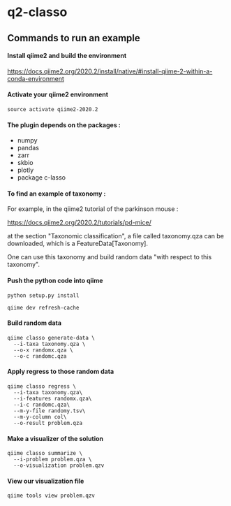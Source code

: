 # q2-classo


## Commands to run an example


#### Install qiime2 and build the environment

https://docs.qiime2.org/2020.2/install/native/#install-qiime-2-within-a-conda-environment

#### Activate your qiime2 environment
```shell
source activate qiime2-2020.2
```

#### The plugin depends on the packages : 

- numpy
- pandas
- zarr 
- skbio
- plotly
- package c-lasso

#### To find an example of taxonomy : 

For example, in the qiime2 tutorial of the parkinson mouse : 

https://docs.qiime2.org/2020.2/tutorials/pd-mice/

at the section "Taxonomic classification", a file called taxonomy.qza can be downloaded, which is a FeatureData[Taxonomy]. 

One can use this taxonomy and build random data "with respect to this taxonomy". 


#### Push the python code into qiime
```shell
python setup.py install

qiime dev refresh-cache
```

#### Build random data 
```shell
qiime classo generate-data \
  --i-taxa taxonomy.qza \
  --o-x randomx.qza \
  --o-c randomc.qza
```

#### Apply regress to those random data
```shell
qiime classo regress \
  --i-taxa taxonomy.qza\
  --i-features randomx.qza\
  --i-c randomc.qza\
  --m-y-file randomy.tsv\
  --m-y-column col\
  --o-result problem.qza
```

#### Make a visualizer of the solution
```shell
qiime classo summarize \
  --i-problem problem.qza \
  --o-visualization problem.qzv
```

#### View our visualization file
```shell
qiime tools view problem.qzv
```
